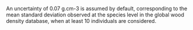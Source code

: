 An uncertainty of 0.07 g.cm-3 is assumed by default, corresponding to the mean standard deviation observed at the species level in the global wood density database, when at least 10 individuals are considered.
